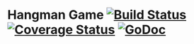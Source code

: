 Hangman Game [![Build Status](https://travis-ci.org/dfreire/hangman.svg?branch=master)](https://travis-ci.org/dfreire/hangman) [![Coverage Status](https://coveralls.io/repos/dfreire/hangman/badge.png)](https://coveralls.io/r/dfreire/hangman) [![GoDoc](http://godoc.org/github.com/dfreire/pubsub?status.png)](http://godoc.org/github.com/dfreire/pubsub)
===

